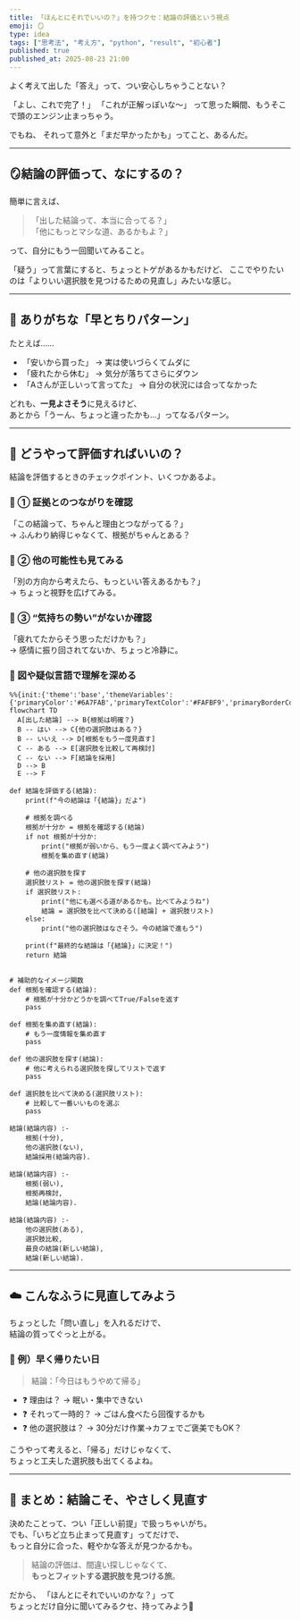 ```yaml
---
title: 「ほんとにそれでいいの？」を持つクセ：結論の評価という視点
emoji: 🪞
type: idea
tags: ["思考法", "考え方", "python", "result", "初心者"]
published: true
published_at: 2025-08-23 21:00
---
```


よく考えて出した「答え」って、つい安心しちゃうことない？

「よし、これで完了！」
「これが正解っぽいな〜」
って思った瞬間、もうそこで頭のエンジン止まっちゃう。

でもね、
それって意外と「まだ早かったかも」ってこと、あるんだ。

---

## 🪞結論の評価って、なにするの？

簡単に言えば、
> 「出した結論って、本当に合ってる？」  
> 「他にもっとマシな道、あるかもよ？」

って、自分にもう一回聞いてみること。

「疑う」って言葉にすると、ちょっとトゲがあるかもだけど、
ここでやりたいのは「よりいい選択肢を見つけるための見直し」みたいな感じ。

---

## 🌱 ありがちな「早とちりパターン」

たとえば……

- 「安いから買った」 → 実は使いづらくてムダに
- 「疲れたから休む」 → 気分が落ちてさらにダウン
- 「Aさんが正しいって言ってた」 → 自分の状況には合ってなかった

どれも、**一見よさそう**に見えるけど、  
あとから「うーん、ちょっと違ったかも…」ってなるパターン。

---

## 📌 どうやって評価すればいいの？

結論を評価するときのチェックポイント、いくつかあるよ。

### 🔹 ① 証拠とのつながりを確認  
「この結論って、ちゃんと理由とつながってる？」  
→ ふんわり納得じゃなくて、根拠がちゃんとある？

### 🔹 ② 他の可能性も見てみる  
「別の方向から考えたら、もっといい答えあるかも？」  
→ ちょっと視野を広げてみる。

### 🔹 ③ “気持ちの勢い”がないか確認  
「疲れてたからそう思っただけかも？」  
→ 感情に振り回されてないか、ちょっと冷静に。

### 🔹 図や疑似言語で理解を深める
```mermaid
%%{init:{'theme':'base','themeVariables':{'primaryColor':'#6A7FAB','primaryTextColor':'#FAFBF9','primaryBorderColor':'#6A7FAB','lineColor':'#6A7FABCC','textColor':'#6A7FABCC','fontSize':'10px'}}}%%
flowchart TD
  A[出した結論] --> B{根拠は明確？}
  B -- はい --> C{他の選択肢はある？}
  B -- いいえ --> D[根拠をもう一度見直す]
  C -- ある --> E[選択肢を比較して再検討]
  C -- ない --> F[結論を採用]
  D --> B
  E --> F
```

```python:python
def 結論を評価する(結論):
    print(f"今の結論は「{結論}」だよ")

    # 根拠を調べる
    根拠が十分か = 根拠を確認する(結論)
    if not 根拠が十分か:
        print("根拠が弱いから、もう一度よく調べてみよう")
        根拠を集め直す(結論)

    # 他の選択肢を探す
    選択肢リスト = 他の選択肢を探す(結論)
    if 選択肢リスト:
        print("他にも選べる道があるかも。比べてみようね")
        結論 = 選択肢を比べて決める([結論] + 選択肢リスト)
    else:
        print("他の選択肢はなさそう。今の結論で進もう")

    print(f"最終的な結論は「{結論}」に決定！")
    return 結論


# 補助的なイメージ関数
def 根拠を確認する(結論):
    # 根拠が十分かどうかを調べてTrue/Falseを返す
    pass

def 根拠を集め直す(結論):
    # もう一度情報を集め直す
    pass

def 他の選択肢を探す(結論):
    # 他に考えられる選択肢を探してリストで返す
    pass

def 選択肢を比べて決める(選択肢リスト):
    # 比較して一番いいものを選ぶ
    pass
```

```prolog:prolog
結論(結論内容) :- 
    根拠(十分),
    他の選択肢(ない),
    結論採用(結論内容).

結論(結論内容) :-
    根拠(弱い),
    根拠再検討,
    結論(結論内容).

結論(結論内容) :-
    他の選択肢(ある),
    選択肢比較,
    最良の結論(新しい結論),
    結論(新しい結論).
```

---

## ☁️ こんなふうに見直してみよう

ちょっとした「問い直し」を入れるだけで、  
結論の質ってぐっと上がる。

### 🌼 例）早く帰りたい日

> 結論：「今日はもうやめて帰る」

- ❓ 理由は？ → 眠い・集中できない
- ❓ それって一時的？ → ごはん食べたら回復するかも
- ❓ 他の選択肢は？ → 30分だけ作業→カフェでご褒美でもOK？

こうやって考えると、「帰る」だけじゃなくて、  
ちょっと工夫した選択肢も出てくるよね。

---

## 🧩 まとめ：結論こそ、やさしく見直す

決めたことって、つい「正しい前提」で扱っちゃいがち。  
でも、「いちど立ち止まって見直す」ってだけで、  
もっと自分に合った、軽やかな答えが見つかるかも。

> 結論の評価は、間違い探しじゃなくて、  
> **もっとフィットする選択肢を見つける旅**。

だから、
「ほんとにそれでいいのかな？」って  
ちょっとだけ自分に聞いてみるクセ、持ってみよう🌿
